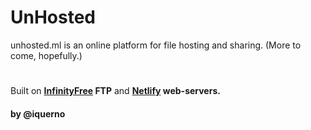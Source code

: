 # UnHosted
unhosted.ml is an online platform for file hosting and sharing. (More to come, hopefully.)
#
Built on **[InfinityFree](https://infinityfree.net/) FTP** and **[Netlify](https://infinityfree.net/) web-servers.**

#### by @iquerno
